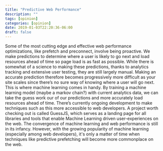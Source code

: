 ```yaml
---
title: "Predictive Web Performance"
description: ""
tags: [opinion]
categories: [opinion]
date: 2019-01-03T22:20:36-06:00
draft: false
---
```


Some of the most cutting edge and effective web performance optimizations, like prefetch and preconnect, involve being proactive. We make predictions to determine where a user is likely to go next and load resources ahead of time so page load is as fast as possible. While there is somewhat of a science to making these predictions, thanks to analytics tracking and extensive user testing, they are still largely manual. Making an accurate prediction therefore becomes progressively more difficult as your site scales since there’s no sure way of knowing where a user will go next. This is where machine learning comes in handy. By training a machine learning model (maybe a markov chain?) with current analytics data, we can take the guess work our of our predictions and more accurately load resources ahead of time. There’s currently ongoing development to make techniques such as this more accessible to web developers. A project worth checking out is called GuessJS, which serves as a landing page for all libraries and tools that enable Machine Learning driven user-experiences on the web. The convergence of machine learning and web performance is still in its infancy. However, with the growing popularity of machine learning (especially among web developers), it's only a matter of time when techniques like predictive prefetching will become more commonplace on the web.
